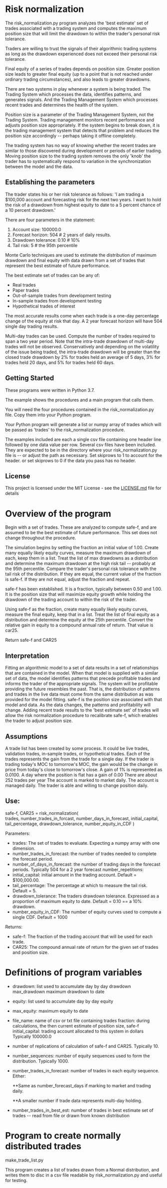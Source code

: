 # Risk normalization

The risk_normalization.py program analyzes the 'best estimate' set of trades associated with a trading system and computes the maximum position size that will limit the drawdown to within the trader's personal risk tolerance.

Traders are willing to trust the signals of their algorithmic trading systems as long as the drawdown experienced does not exceed their personal risk tolerance.

Final equity of a series of trades depends on position size.  Greater position size leads to greater final equity (up to a point that is not reached under ordinary trading circumstances), and also leads to greater drawdowns. 

There are two systems in play whenever a system is being traded.  The Trading System which processes the data, identifies patterns, and generates signals.  And the Trading Management System which processes recent trades and determines the health of the system.  

Position size is a parameter of the Trading Management System, not the Trading System.  Trading management monitors recent performance and adjusts position size appropriately.  If the system begins to break down, it is the trading management system that detects that problem and reduces the position size accordingly -- perhaps taking it offline completely.

The trading system has no way of knowing whether the recent trades are similar to those discovered during development or periods of earlier trading.  Moving position size to the trading system removes the only 'knob' the trader has to systematically respond to variation in the synchronization between the model and the data.  

## Establishing the parameters

The trader states his or her risk tolerance as follows:
'I am trading a $100,000 account and forecasting risk for the next two years.  I want to hold the risk of a drawdown from highest equity to date to a 5 percent chance of a 10 percent drawdown.'

There are four parameters in the statement:
1.  Account size:        100000.0
2.  Forecast horizon:    504       # 2 years of daily results.
3.  Drawdown tolerance:  0.10      # 10%
4.  Tail risk:           5         # the 95th percentile

Monte Carlo techniques are used to estimate the distribution of maximum drawdown and final equity with data drawn from a set of trades that represent the best estimate of future performance.

The best estimate set of trades can be any of:
* Real trades
* Paper trades
* Out-of-sample trades from development testing
* In-sample trades from development testing
* Hypothetical trades of interest

The most accurate results come when each trade is a one-day percentage change of the equity at risk that day.  A 2 year forecast horizon will have 504 single day trading results.

Multi-day trades can be used.  Compute the number of trades required to span a two year period.  Note that the intra-trade drawdown of multi-day trades will not be observed.  Conservatively and depending on the volatility of the issue being traded, the intra-trade drawdown will be greater than the closed trade drawdown by 2% for trades held an average of 5 days, 3% for trades held 20 days, and 5% for trades held 60 days.

## Getting Started

These programs were written in Python 3.7.

The example shows the procedures and a main program that calls them.

You will need the four procedures contained in the risk_normalization.py file.  Copy them into your Python program.

Your Python program will generate a list or numpy array of trades which will be passed as 'trades' to the risk_normalization procedure.

The examples included are each a single csv file containing one header line followed by one data value per row.  Several csv files have been included.  They are expected to be in the directory where your risk_normalization.py file is -- or adjust the path as necessary.  Set skiprows to 1 to account for the header. or set skiprows to 0 if the data you pass has no header.

## License

This project is licensed under the MIT License - see the [LICENSE.md](LICENSE.md) file for details

# Overview of the program

Begin with a set of trades. These are analyzed to compute safe-f, and are assumed to be the best estimate of future performance. This set does not change throughout the procedure.

The simulation begins by setting the fraction an initial value of 1.00. Create many equally likely equity curves, measure the maximum drawdown of each, keep them in a list. Treat the list of max drawdowns as a distribution and determine the maximum drawdown at the high risk tail -- probably at the 95th percentile. Compare the trader's personal risk tolerance with the tail risk of the distribution. If they are equal, the current value of the fraction is safe-f. If they are not equal, adjust the fraction and repeat.

safe-f has been established.  It is a fraction, typically between 0.50 and 1.00.  It is the position size that will maximize equity growth while holding the drawdown of the trading account to within the risk of the trader.

Using safe-f as the fraction, create many equally likely equity curves, measure the final equity, keep that in a list. Treat the list of final equity as a distribution and determine the equity at the 25th percentile. Convert the relative gain in equity to a compound annual rate of return. That value is car25.

Return safe-f and CAR25

## Interpretation

Fitting an algorithmic model to a set of data results in a set of relationships that are contained in the model.  When that model is supplied with a similar set of data, the model identifies patterns that precede profitable trades and informs the trader of the appropriate signals.  The system will be profitable providing the future resembles the past.  That is, the distribution of patterns and trades in the live data must come from the same distribution as was provided for the model fitting.  safe-f is the position size associated with that model and data.  As the data changes, the patterns and profitability will change.  Adding recent trade results to the 'best estimate set' of trades will allow the risk normalization procedure to recalibrate safe-f, which enables the trader to adjust position size.      

## Assumptions 

A trade list has been created by some process. It could be live trades, validation trades, in-sample trades, or hypothetical trades. Each of the trades represents the gain from the trade for a single day.  If the trader is trading today's MOC to tomorrow's MOC, the gain would be the change in price from today's close to tomorrow's close. A gain of 1% is represented as 0.0100. A day where the position is flat has a gain of 0.00 There are about 252 trades per year The account is marked to market daily. The account is managed daily. The trader is able and willing to change position daily.

## Use:

safe-f, CAR25 = risk_normalization(   
        trades,
        number_trades_in_forcast,
        number_days_in_forecast, 
        initial_capital, 
        tail_percentage, 
        drawdown_tolerance, 
        number_equity_in_CDF  )

Parameters: 
* trades: The set of trades to evaluate. Expecting a numpy array with one dimension. 
* number_trades_in_forecast: the number of trades needed to complete the forecast period.
* number_of_days_in_forecast: the number of trading days in the forecast periods. 
    Typically 504 for a 2 year forecast number_repetitions:
* initial_capital: initial amount in the trading account. Default = $100,000.00. 
* tail_percentage: The percentage at which to measure the tail risk. Default = 5.
* drawdown_tolerance: The traders drawdown tolerance. Expressed as a proportion of maximum equity to date. Default = 0.10 == a 10% drawdown. 
* number_equity_in_CDF: The number of equity curves used to compute a single CDF. Default = 1000

Returns: 
* safe-f: The fraction of the trading account that will be used for each trade. 
* CAR25: The compound annual rate of return for the given set of trades and position size.

# Definitions of program variables

* drawdown: list used to accumulate day by day drawdown max_drawdown maximum drawdown to date 
* equity: list used to accumulate day by day equity 
* max_equity: maximum equity to date
* file_name: name of csv or txt file containing trades fraction: during calculations, the then current estimate of position size, safe-f initial_capital: trading account allocated to this system in dollars Typically 100000.0
* number of replications of calculation of safe-f and CAR25. Typically 10. 
* number_sequences: number of equity sequences used to form the distribution. Typically 1000.
* number_trades_in_forecast: number of trades in each equity sequence.  Either:

    **Same as number_forecast_days if marking to market and trading daily. 

    **A smaller number if trade data represents multi-day holding.

* number_trades_in_best_est:  number of trades in best estimate set of trades -- read from file or drawn from known distribution

# Program to create normally distributed trades

make_trade_list.py 

This program creates a list of trades drawn from a Normal distribution, and writes them to disc in a csv file readable by risk_normalization.py and useful for testing.

